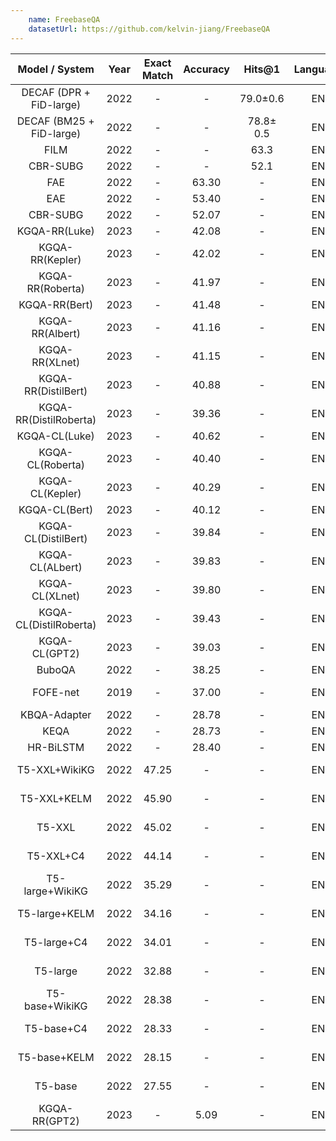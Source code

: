 ```yaml
--- 
    name: FreebaseQA
    datasetUrl: https://github.com/kelvin-jiang/FreebaseQA
---
```


|      Model / System      | Year | Exact Match | Accuracy |  Hits@1   | Language |                      Reported by                       |
| :----------------------: | :--: | :---------: | :------: | :-------: | :------: | :----------------------------------------------------: |
| DECAF (DPR + FiD-large)  | 2022 |      -      |    -     | 79.0±0.6  |    EN    |   [Yu et al.](https://arxiv.org/pdf/2210.00063.pdf)    |
| DECAF (BM25 + FiD-large) | 2022 |      -      |    -     | 78.8± 0.5 |    EN    |   [Yu et al.](https://arxiv.org/pdf/2210.00063.pdf)    |
|           FILM           | 2022 |      -      |    -     |   63.3    |    EN    |   [Yu et al.](https://arxiv.org/pdf/2210.00063.pdf)    |
|         CBR-SUBG         | 2022 |      -      |    -     |   52.1    |    EN    |   [Yu et al.](https://arxiv.org/pdf/2210.00063.pdf)    |
|           FAE            | 2022 |      -      |  63.30   |     -     |    EN    |   [Das et al.](https://arxiv.org/pdf/2202.10610.pdf)   |
|           EAE            | 2022 |      -      |  53.40   |     -     |    EN    |   [Das et al.](https://arxiv.org/pdf/2202.10610.pdf)   |
|         CBR-SUBG         | 2022 |      -      |  52.07   |     -     |    EN    |   [Das et al.](https://arxiv.org/pdf/2202.10610.pdf)   |
|      KGQA-RR(Luke)       | 2023 |      -      |  42.08   |     -     |    EN    |   [Hu et al.](https://arxiv.org/pdf/2303.10368.pdf)    |
|     KGQA-RR(Kepler)      | 2023 |      -      |  42.02   |     -     |    EN    |   [Hu et al.](https://arxiv.org/pdf/2303.10368.pdf)    |
|     KGQA-RR(Roberta)     | 2023 |      -      |  41.97   |     -     |    EN    |   [Hu et al.](https://arxiv.org/pdf/2303.10368.pdf)    |
|      KGQA-RR(Bert)       | 2023 |      -      |  41.48   |     -     |    EN    |   [Hu et al.](https://arxiv.org/pdf/2303.10368.pdf)    |
|     KGQA-RR(Albert)      | 2023 |      -      |  41.16   |     -     |    EN    |   [Hu et al.](https://arxiv.org/pdf/2303.10368.pdf)    |
|      KGQA-RR(XLnet)      | 2023 |      -      |  41.15   |     -     |    EN    |   [Hu et al.](https://arxiv.org/pdf/2303.10368.pdf)    |
|   KGQA-RR(DistilBert)    | 2023 |      -      |  40.88   |     -     |    EN    |   [Hu et al.](https://arxiv.org/pdf/2303.10368.pdf)    |
|  KGQA-RR(DistilRoberta)  | 2023 |      -      |  39.36   |     -     |    EN    |   [Hu et al.](https://arxiv.org/pdf/2303.10368.pdf)    |
|      KGQA-CL(Luke)       | 2023 |      -      |  40.62   |     -     |    EN    |   [Hu et al.](https://arxiv.org/pdf/2303.10368.pdf)    |
|     KGQA-CL(Roberta)     | 2023 |      -      |  40.40   |     -     |    EN    |   [Hu et al.](https://arxiv.org/pdf/2303.10368.pdf)    |
|     KGQA-CL(Kepler)      | 2023 |      -      |  40.29   |     -     |    EN    |   [Hu et al.](https://arxiv.org/pdf/2303.10368.pdf)    |
|      KGQA-CL(Bert)       | 2023 |      -      |  40.12   |     -     |    EN    |   [Hu et al.](https://arxiv.org/pdf/2303.10368.pdf)    |
|   KGQA-CL(DistilBert)    | 2023 |      -      |  39.84   |     -     |    EN    |   [Hu et al.](https://arxiv.org/pdf/2303.10368.pdf)    |
|     KGQA-CL(ALbert)      | 2023 |      -      |  39.83   |     -     |    EN    |   [Hu et al.](https://arxiv.org/pdf/2303.10368.pdf)    |
|      KGQA-CL(XLnet)      | 2023 |      -      |  39.80   |     -     |    EN    |   [Hu et al.](https://arxiv.org/pdf/2303.10368.pdf)    |
|  KGQA-CL(DistilRoberta)  | 2023 |      -      |  39.43   |     -     |    EN    |   [Hu et al.](https://arxiv.org/pdf/2303.10368.pdf)    |
|      KGQA-CL(GPT2)       | 2023 |      -      |  39.03   |     -     |    EN    |   [Hu et al.](https://arxiv.org/pdf/2303.10368.pdf)    |
|          BuboQA          | 2022 |      -      |  38.25   |     -     |    EN    |   [Das et al.](https://arxiv.org/pdf/2202.10610.pdf)   |
|         FOFE-net         | 2019 |      -      |  37.00   |     -     |    EN    | [Jiang et al.](https://aclanthology.org/N19-1028.pdf)  |
|       KBQA-Adapter       | 2022 |      -      |  28.78   |     -     |    EN    |   [Das et al.](https://arxiv.org/pdf/2202.10610.pdf)   |
|           KEQA           | 2022 |      -      |  28.73   |     -     |    EN    |   [Das et al.](https://arxiv.org/pdf/2202.10610.pdf)   |
|        HR-BiLSTM         | 2022 |      -      |  28.40   |     -     |    EN    |   [Das et al.](https://arxiv.org/pdf/2202.10610.pdf)   |
|      T5-XXL+WikiKG       | 2022 |    47.25    |    -     |     -     |    EN    | [Moiseev et al.](https://arxiv.org/pdf/2205.08184.pdf) |
|       T5-XXL+KELM        | 2022 |    45.90    |    -     |     -     |    EN    | [Moiseev et al.](https://arxiv.org/pdf/2205.08184.pdf) |
|          T5-XXL          | 2022 |    45.02    |    -     |     -     |    EN    | [Moiseev et al.](https://arxiv.org/pdf/2205.08184.pdf) |
|        T5-XXL+C4         | 2022 |    44.14    |    -     |     -     |    EN    | [Moiseev et al.](https://arxiv.org/pdf/2205.08184.pdf) |
|     T5-large+WikiKG      | 2022 |    35.29    |    -     |     -     |    EN    | [Moiseev et al.](https://arxiv.org/pdf/2205.08184.pdf) |
|      T5-large+KELM       | 2022 |    34.16    |    -     |     -     |    EN    | [Moiseev et al.](https://arxiv.org/pdf/2205.08184.pdf) |
|       T5-large+C4        | 2022 |    34.01    |    -     |     -     |    EN    | [Moiseev et al.](https://arxiv.org/pdf/2205.08184.pdf) |
|         T5-large         | 2022 |    32.88    |    -     |     -     |    EN    | [Moiseev et al.](https://arxiv.org/pdf/2205.08184.pdf) |
|      T5-base+WikiKG      | 2022 |    28.38    |    -     |     -     |    EN    | [Moiseev et al.](https://arxiv.org/pdf/2205.08184.pdf) |
|        T5-base+C4        | 2022 |    28.33    |    -     |     -     |    EN    | [Moiseev et al.](https://arxiv.org/pdf/2205.08184.pdf) |
|       T5-base+KELM       | 2022 |    28.15    |    -     |     -     |    EN    | [Moiseev et al.](https://arxiv.org/pdf/2205.08184.pdf) |
|         T5-base          | 2022 |    27.55    |    -     |     -     |    EN    | [Moiseev et al.](https://arxiv.org/pdf/2205.08184.pdf) |
|      KGQA-RR(GPT2)       | 2023 |      -      |   5.09   |     -     |    EN    |   [Hu et al.](https://arxiv.org/pdf/2303.10368.pdf)    |
